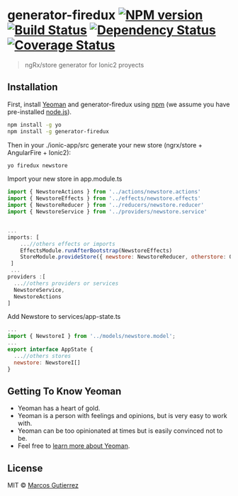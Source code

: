 # generator-firedux [![NPM version][npm-image]][npm-url] [![Build Status][travis-image]][travis-url] [![Dependency Status][daviddm-image]][daviddm-url] [![Coverage Status](https://coveralls.io/repos/github/gmarcos87/generator-firedux/badge.svg?branch=master)](https://coveralls.io/github/gmarcos87/generator-firedux?branch=master)
> ngRx/store generator for Ionic2 proyects

## Installation

First, install [Yeoman](http://yeoman.io) and generator-firedux using [npm](https://www.npmjs.com/) (we assume you have pre-installed [node.js](https://nodejs.org/)).

```bash
npm install -g yo
npm install -g generator-firedux
```

Then in your ./ionic-app/src generate your new store (ngrx/store + AngularFire + Ionic2):

```bash
yo firedux newstore
```

Import your new store in app.module.ts
```javascript
import { NewstoreActions } from '../actions/newstore.actions'
import { NewstoreEffects } from '../effects/newstore.effects'
import { NewstoreReducer } from '../reducers/newstore.reducer'
import { NewstoreService } from '../providers/newstore.service'


...
imports: [
    ...//others effects or imports
    EffectsModule.runAfterBootstrap(NewstoreEffects)
    StoreModule.provideStore({ newstore: NewstoreReducer, otherstore: OtherstoreReducer })
 ]
 ...
providers :[
  ...//others providers or services
  NewstoreService,
  NewstoreActions
]
```

Add Newstore to services/app-state.ts
```javascript
...
import { NewstoreI } from '../models/newstore.model';
...
export interface AppState {
  ...//others stores
  newstore: NewstoreI[]
}
```

## Getting To Know Yeoman

 * Yeoman has a heart of gold.
 * Yeoman is a person with feelings and opinions, but is very easy to work with.
 * Yeoman can be too opinionated at times but is easily convinced not to be.
 * Feel free to [learn more about Yeoman](http://yeoman.io/).

## License

MIT © [Marcos Gutierrez](http://pixxel.com.ar)


[npm-image]: https://badge.fury.io/js/generator-firedux.svg
[npm-url]: https://npmjs.org/package/generator-firedux
[travis-image]: https://travis-ci.org/gmarcos87/generator-firedux.svg?branch=master
[travis-url]: https://travis-ci.org/gmarcos87/generator-firedux
[daviddm-image]: https://david-dm.org/gmarcos87/generator-firedux.svg?theme=shields.io
[daviddm-url]: https://david-dm.org/gmarcos87/generator-firedux
[coveralls-image]: https://coveralls.io/repos/gmarcos87/generator-firedux/badge.svg
[coveralls-url]: https://coveralls.io/r/gmarcos87/generator-firedux
